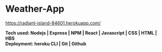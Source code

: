 # Weather-App

https://radiant-island-84601.herokuapp.com/

**Tech used: Nodejs | Express | NPM | React | Javascript | CSS | HTML | HBS**
<br>
**Deployment: heroku CLI | Git | Github**
